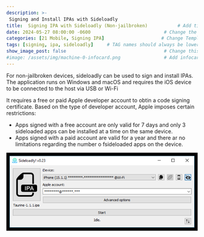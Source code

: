 ```yaml
---
description: >-
 Signing and Install IPAs with Sideloadly
title:  Signing IPA with Sideloadly (Non-jailbroken)           # Add title here
date: 2024-05-27 08:00:00 -0600                           # Change the date to match completion date
categories: [21 Mobile, Signing IPA]                     # Change Templates to Writeup
tags: [signing, ipa, sideloadly]     # TAG names should always be lowercase; replace template with writeup, and add relevant tags
show_image_post: false                                    # Change this to true
#image: /assets/img/machine-0-infocard.png                # Add infocard image here for post preview image
---
```


For non-jailbroken devices, sideloadly can be used to sign and install IPAs. The application runs on Windows and macOS and requires the iOS device to be connected to the host via USB or Wi-Fi

It requires a free or paid Apple developer account to obtin a code signing certificate. Based on the type of developer account, Apple imposes certain restrictions:

* Apps signed with a free account are only valid for 7 days and only 3 sideloaded apps can be installed at a time on the same device.
* Apps signed with a paid account are valid for a year and there ar no limitations regarding the number o fsideloaded apps on the device.

![Sideloadly](/assets/img/Pasted-image-20240527205621.png)
